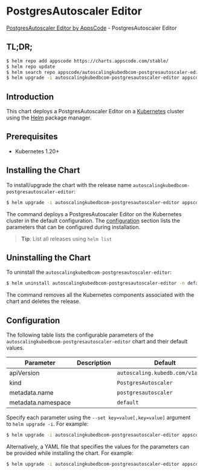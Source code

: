 # PostgresAutoscaler Editor

[PostgresAutoscaler Editor by AppsCode](https://appscode.com) - PostgresAutoscaler Editor

## TL;DR;

```bash
$ helm repo add appscode https://charts.appscode.com/stable/
$ helm repo update
$ helm search repo appscode/autoscalingkubedbcom-postgresautoscaler-editor --version=v0.24.0
$ helm upgrade -i autoscalingkubedbcom-postgresautoscaler-editor appscode/autoscalingkubedbcom-postgresautoscaler-editor -n default --create-namespace --version=v0.24.0
```

## Introduction

This chart deploys a PostgresAutoscaler Editor on a [Kubernetes](http://kubernetes.io) cluster using the [Helm](https://helm.sh) package manager.

## Prerequisites

- Kubernetes 1.20+

## Installing the Chart

To install/upgrade the chart with the release name `autoscalingkubedbcom-postgresautoscaler-editor`:

```bash
$ helm upgrade -i autoscalingkubedbcom-postgresautoscaler-editor appscode/autoscalingkubedbcom-postgresautoscaler-editor -n default --create-namespace --version=v0.24.0
```

The command deploys a PostgresAutoscaler Editor on the Kubernetes cluster in the default configuration. The [configuration](#configuration) section lists the parameters that can be configured during installation.

> **Tip**: List all releases using `helm list`

## Uninstalling the Chart

To uninstall the `autoscalingkubedbcom-postgresautoscaler-editor`:

```bash
$ helm uninstall autoscalingkubedbcom-postgresautoscaler-editor -n default
```

The command removes all the Kubernetes components associated with the chart and deletes the release.

## Configuration

The following table lists the configurable parameters of the `autoscalingkubedbcom-postgresautoscaler-editor` chart and their default values.

|     Parameter      | Description |                   Default                    |
|--------------------|-------------|----------------------------------------------|
| apiVersion         |             | <code>autoscaling.kubedb.com/v1alpha1</code> |
| kind               |             | <code>PostgresAutoscaler</code>              |
| metadata.name      |             | <code>postgresautoscaler</code>              |
| metadata.namespace |             | <code>default</code>                         |


Specify each parameter using the `--set key=value[,key=value]` argument to `helm upgrade -i`. For example:

```bash
$ helm upgrade -i autoscalingkubedbcom-postgresautoscaler-editor appscode/autoscalingkubedbcom-postgresautoscaler-editor -n default --create-namespace --version=v0.24.0 --set apiVersion=autoscaling.kubedb.com/v1alpha1
```

Alternatively, a YAML file that specifies the values for the parameters can be provided while
installing the chart. For example:

```bash
$ helm upgrade -i autoscalingkubedbcom-postgresautoscaler-editor appscode/autoscalingkubedbcom-postgresautoscaler-editor -n default --create-namespace --version=v0.24.0 --values values.yaml
```
